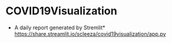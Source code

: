 # COVID19Visualization
* A daily report generated by Stremlit* 
https://share.streamlit.io/scleeza/covid19visualization/app.py 
